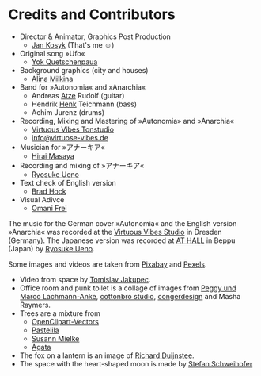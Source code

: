 # Credits and Contributors

- Director & Animator, Graphics Post Production
  - [Jan Kosyk](https://jankosyk.de) (That's me ☺)
- Original song »Ufo«
  - [Yok Quetschenpaua](https://pocketpunk.so36.net)
- Background graphics (city and houses)
  - [Alina Milkina](https://alinamilkina.carbonmade.com)
- Band for »Autonomia« and »Anarchia«
  - Andreas [Atze](https://www.instagram.com/azesinho/) Rudolf  (guitar)
  - Hendrik [Henk](https://www.instagram.com/sterlingarcher893/) Teichmann (bass)
  - Achim Jurenz (drums)
- Recording, Mixing and Mastering of »Autonomia» and »Anarchia«
  - [Virtuous Vibes Tonstudio](https://virtuose-vibes.de)
  - [info@virtuose-vibes.de](mailto:info@virtuose-vibes.de)
- Musician for »アナーキア«
  - [Hirai Masaya](https://instagram.com/hiraimasaya)
- Recording and mixing of »アナーキア«
  - [Ryosuke Ueno](https://www.instagram.com/ueno1gou/)
- Text check of English version
  - [Brad Hock](https://www.instagram.com/bardo.bread/)
- Visual Adivce
  - [Omani Frei](https://omanifrei.com)

The music for the German cover »Autonomia« and the English version »Anarchia« was recorded at the [Virtuous Vibes Studio](https://virtuose-vibes.de) in Dresden (Germany). The Japanese version was recorded at [AT HALL](https://www.instagram.com/at__hall/) in Beppu (Japan) by [Ryosuke Ueno](https://www.instagram.com/ueno1gou/).

Some images and videos are taken from [Pixabay](https://pixabay.com) and [Pexels](https://www.pexels.com/).

- Video from space by [Tomislav Jakupec](https://pixabay.com/users/tommyvideo-3092371/).
- Office room and punk toilet is a collage of images from [Peggy und Marco Lachmann-Anke](https://pixabay.com/de/users/1553824), [cottonbro studio](https://www.pexels.com/@cottonbro/), [congerdesign](https://pixabay.com/de/users/congerdesign-509903/) and Masha Raymers.
- Trees are a mixture from
  - [OpenClipart-Vectors](https://pixabay.com/de/users/openclipart-vectors-30363/)
  - [Pastelila](https://pixabay.com/de/users/pastelila_id-20457023/)
  - [Susann Mielke](https://pixabay.com/de/users/susannp4-1777190/)
  - [Agata](https://pixabay.com/de/users/dandelion_tea-15261675/)
- The fox on a lantern is an image of [Richard Duijnstee](https://pixabay.com/de/users/richardsdrawings-858383/).
- The space with the heart-shaped moon is made by [Stefan Schweihofer](https://pixabay.com/de/users/stux-12364/)
